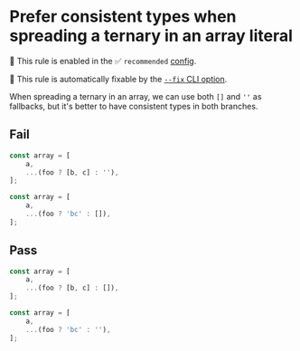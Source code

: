 # Prefer consistent types when spreading a ternary in an array literal

💼 This rule is enabled in the ✅ `recommended` [config](https://github.com/es-tooling/eslint-plugin-unicorn-x#recommended-config).

🔧 This rule is automatically fixable by the [`--fix` CLI option](https://eslint.org/docs/latest/user-guide/command-line-interface#--fix).

<!-- end auto-generated rule header -->
<!-- Do not manually modify this header. Run: `npm run fix:eslint-docs` -->

When spreading a ternary in an array, we can use both `[]` and `''` as fallbacks, but it's better to have consistent types in both branches.

## Fail

```js
const array = [
	a,
	...(foo ? [b, c] : ''),
];
```

```js
const array = [
	a,
	...(foo ? 'bc' : []),
];
```

## Pass

```js
const array = [
	a,
	...(foo ? [b, c] : []),
];
```

```js
const array = [
	a,
	...(foo ? 'bc' : ''),
];
```

